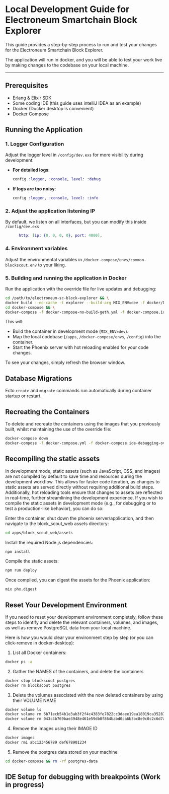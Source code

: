 # Local Development Guide for Electroneum Smartchain Block Explorer

This guide provides a step-by-step process to run and test your changes for the Electroneum Smartchain Block Explorer. 

The application will run in docker, and you will be able to test your work live by making changes to the codebase on your local machine.

---

## Prerequisites

- Erlang & Elixir SDK
- Some coding IDE (this guide uses intelliJ IDEA as an example)
- Docker (Docker desktop is convenient)
- Docker Compose

## Running the Application

### 1. Logger Configuration

Adjust the logger level in `/config/dev.exs` for more visibility during development:

- **For detailed logs**:
  ```elixir
  config :logger, :console, level: :debug
  ```

- **If logs are too noisy**:
  ```elixir
  config :logger, :console, level: :info
  ```

### 2. Adjust the application listening IP

By default, we listen on all interfaces, but you can modify this inside `/config/dev.exs`

```elixir
      http: [ip: {0, 0, 0, 0}, port: 4000],
```
### 4. Environment variables
Adjust the environmental variables in `/docker-compose/envs/common-blockscout.env` to your liking.

### 5. Building and running the application in Docker

Run the application with the override file for live updates and debugging:
```bash
cd /path/to/electroneum-sc-block-explorer && \
docker build --no-cache -t explorer --build-arg MIX_ENV=dev -f docker/Dockerfile . && \
cd docker-compose && \
docker-compose -f docker-compose-no-build-geth.yml -f docker-compose.ide-debugging-override.yml up -d
```
This will:
- Build the container in development mode (`MIX_ENV=dev`).
- Map the local codebase (`/apps`, `/docker-compose/envs`, `/config`) into the container.
- Start the Phoenix server with hot reloading enabled for your code changes.

To see your changes, simply refresh the browser window.

## Database Migrations

Ecto `create` and `migrate` commands run automatically during container startup or restart.

## Recreating the Containers

To delete and recreate the containers using the images that you previously built, whilst maintaining the use of the override file:
```bash
docker-compose down
docker-compose -f docker-compose.yml -f docker-compose.ide-debugging-override.yml up -d
```

## Recompiling the static assets
In development mode, static assets (such as JavaScript, CSS, and images) are not compiled by default to save time and resources during the development workflow. This allows for faster code iteration, as changes to static assets are served directly without requiring additional build steps. Additionally, hot reloading tools ensure that changes to assets are reflected in real-time, further streamlining the development experience.
If you wish to compile the static assets in development mode (e.g., for debugging or to test a production-like behavior), you can do so:

Enter the container, shut down the phoenix server/application, and then navigate to the block_scout_web assets directory:

```bash
cd apps/block_scout_web/assets
```
Install the required Node.js dependencies:
```bash
npm install
```
Compile the static assets:
```bash
npm run deploy
```
Once compiled, you can digest the assets for the Phoenix application:
```bash
mix phx.digest
```

## Reset Your Development Environment

If you need to reset your development environment completely, follow these steps to identify and delete the relevant containers, volumes, and images, as well as remove PostgreSQL data from your local machine.

Here is how you would clear your environment step by step (or you can click-remove in docker-desktop):

1. List all Docker containers:
```bash
docker ps -a
```

2. Gather the NAMES of the containers, and delete the containers
```bash
docker stop blockscout postgres
docker rm blockscout postgres
```
3. Delete the volumes associated with the now deleted containers by using their VOLUME NAME
```bash
docker volume ls
docker volume rm 6b71ecb54b1e3ab3f2f4c4383fe7822cc3daee19ea18019ca35287022e44dea7
docker volume rm 043c4b769bae3948e461e59db0f864babd0ca6b3bc8e9c0c2c6d7a6cf1d0cecf
```

4. Remove the images using their IMAGE ID
```bash
docker images
docker rmi abc123456789 def678901234
```

5. Remove the postgres data stored on your machine
```bash
cd docker-compose && rm -rf postgres-data
```

## IDE Setup for debugging with breakpoints (Work in progress)





